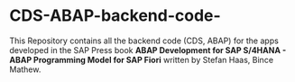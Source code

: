 # CDS-ABAP-backend-code-
This Repository contains all the backend code (CDS, ABAP) for the apps developed in the SAP Press book **ABAP Development for SAP S/4HANA - ABAP Programming Model for SAP Fiori** written by Stefan Haas, Bince Mathew.
